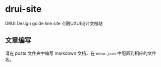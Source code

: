 # drui-site
DRUI Design guide line site 点融UXUI设计文档站

## 文章编写

请在 posts 文件夹中编写 markdown 文档，在 `menu.json` 中配置到相应的文件名。
